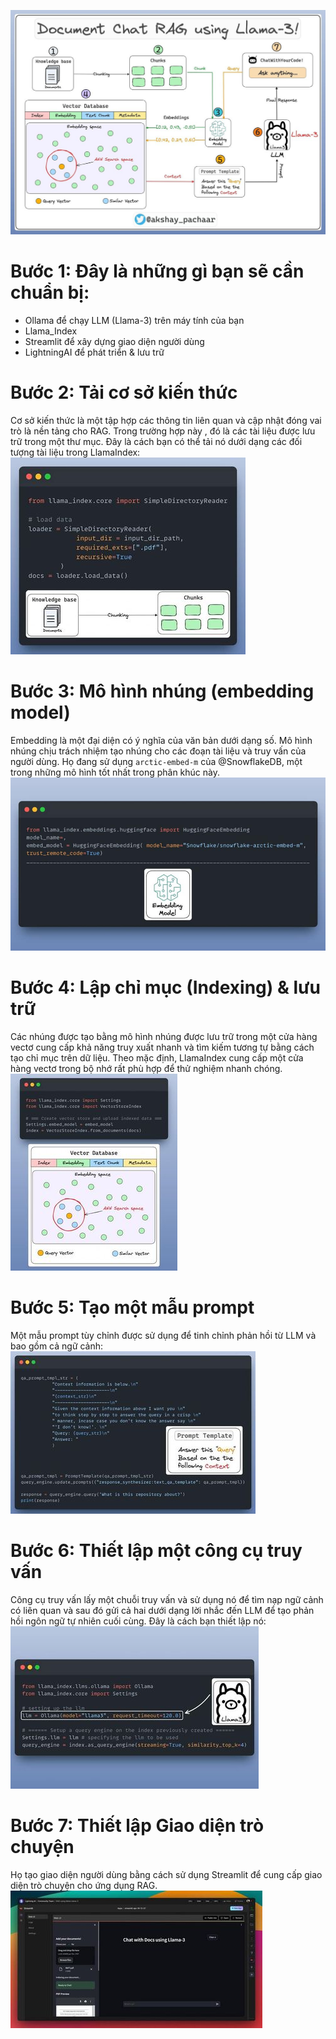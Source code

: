 ![alt text](rag_llama3_llamaindex.jpg)
# Bước 1: Đây là những gì bạn sẽ cần chuẩn bị:
- Ollama để chạy LLM (Llama-3) trên máy tính của bạn
- Llama_Index
- Streamlit để xây dựng giao diện người dùng
- LightningAI để phát triển & lưu trữ

# Bước 2: Tải cơ sở kiến thức
Cơ sở kiến thức là một tập hợp các thông tin liên quan và cập nhật đóng vai trò là nền tảng cho RAG. Trong trường hợp này , đó là các tài liệu được lưu trữ trong một thư mục.
Đây là cách bạn có thể tải nó dưới dạng các đối tượng tài liệu trong LlamaIndex:
![loader content](./rag1.jpg)
# Bước 3: Mô hình nhúng (embedding model)
Embedding là một đại diện có ý nghĩa của văn bản dưới dạng số.
Mô hình nhúng chịu trách nhiệm tạo nhúng cho các đoạn tài liệu và truy vấn của người dùng.
Họ đang sử dụng `arctic-embed-m` của @SnowflakeDB, một trong những mô hình tốt nhất trong phân khúc này.
![alt text](./embed.jpg)
# Bước 4: Lập chỉ mục (Indexing) & lưu trữ
Các nhúng được tạo bằng mô hình nhúng được lưu trữ trong một cửa hàng vectơ cung cấp khả năng truy xuất nhanh và tìm kiếm tương tự bằng cách tạo chỉ mục trên dữ liệu.
Theo mặc định, LlamaIndex cung cấp một cửa hàng vectơ trong bộ nhớ rất phù hợp để thử nghiệm nhanh chóng.
![alt text](index.jpg)

# Bước 5: Tạo một mẫu prompt
Một mẫu prompt tùy chỉnh được sử dụng để tinh chỉnh phản hồi từ LLM và bao gồm cả ngữ cảnh:
![alt text](promt.jpg)

# Bước 6: Thiết lập một công cụ truy vấn
Công cụ truy vấn lấy một chuỗi truy vấn và sử dụng nó để tìm nạp ngữ cảnh có liên quan và sau đó gửi cả hai dưới dạng lời nhắc đến LLM để tạo phản hồi ngôn ngữ tự nhiên cuối cùng.
Đây là cách bạn thiết lập nó:
![alt text](deploy.jpg)
# Bước 7: Thiết lập Giao diện trò chuyện
Họ tạo giao diện người dùng bằng cách sử dụng Streamlit để cung cấp giao diện trò chuyện cho ứng dụng RAG.
![alt text](gui.jpg)